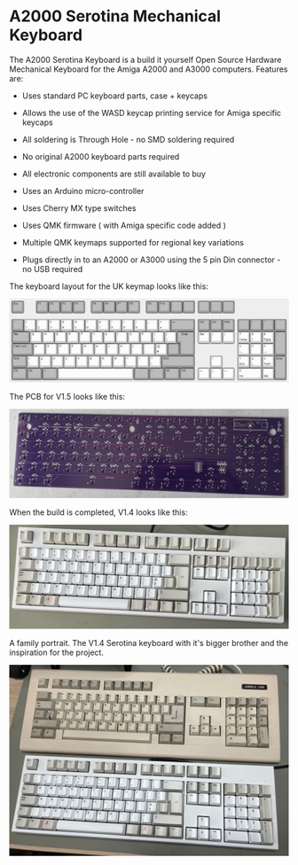 # A2000 Serotina Mechanical Keyboard

The A2000 Serotina Keyboard is a build it yourself Open Source Hardware Mechanical Keyboard for the Amiga A2000 and A3000 computers. Features are:

- Uses standard PC keyboard parts, case + keycaps

- Allows the use of the WASD keycap printing service for Amiga specific keycaps

- All soldering is Through Hole - no SMD soldering required

- No original A2000 keyboard parts required

- All electronic components are still available to buy

- Uses an Arduino micro-controller

- Uses Cherry MX type switches

- Uses QMK firmware ( with Amiga specific code added )

- Multiple QMK keymaps supported for regional key variations

- Plugs directly in to an A2000 or A3000 using the 5 pin Din connector - no USB required

  


The keyboard layout for the UK keymap looks like this: 

![a2000serotina_uk.png](keyboardLayoutEditor/uk/a2000serotina_uk.png)



The PCB for V1.5 looks like this: 

![v1_5_pcb.JPG](v1_5_pcb.JPG)



When the build is completed, V1.4 looks like this: 

![v1_4_complete.JPG](v1_4_complete.JPG)

A family portrait. The V1.4 Serotina keyboard with it's bigger brother and the inspiration for the project. 

![v1_4_familyPortrait.JPG](v1_4_familyPortrait.JPG)







